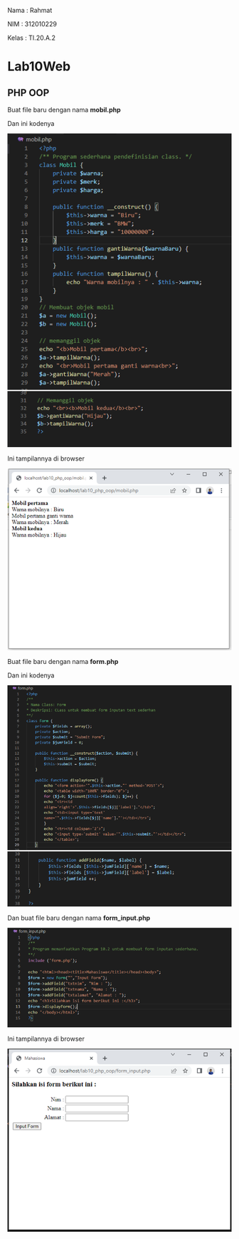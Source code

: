 Nama : Rahmat

NIM : 312010229

Kelas : TI.20.A.2

# Lab10Web

## PHP OOP

Buat file baru dengan nama **mobil.php**

Dan ini kodenya

![Gambar 1](lab10_php_oop/screenshot/ss1a.png)
![Gambar 2](lab10_php_oop/screenshot/ss1b.png)

Ini tampilannya di browser

![Gambar 3](lab10_php_oop/screenshot/ss1c.png)

Buat file baru dengan nama **form.php**

Dan ini kodenya

![Gambar 4](lab10_php_oop/screenshot/ss2a.png)
![Gambar 5](lab10_php_oop/screenshot/ss2b.png)

Dan buat file baru dengan nama **form_input.php**

![Gambar 6](lab10_php_oop/screenshot/ss2c.png)

Ini tampilannya di browser

![Gambar 7](lab10_php_oop/screenshot/ss2d.png)
